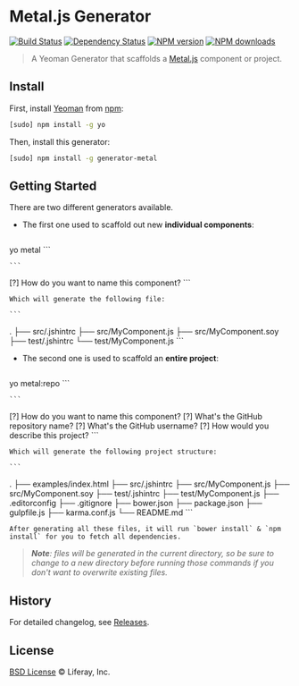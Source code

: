 # Metal.js Generator

[![Build Status](http://img.shields.io/travis/liferay/generator-metal/master.svg?style=flat)](https://travis-ci.org/liferay/generator-metal)
[![Dependency Status](http://img.shields.io/david/liferay/generator-metal.svg?style=flat)](https://david-dm.org/liferay/generator-metal)
[![NPM version](http://img.shields.io/npm/v/generator-metal.svg?style=flat)](http://npmjs.org/generator-metal)
[![NPM downloads](http://img.shields.io/npm/dm/generator-metal.svg?style=flat)](http://npmjs.org/generator-metal)

> A Yeoman Generator that scaffolds a [Metal.js](https://github.com/liferay/metal) component or project.

## Install

First, install [Yeoman](http://yeoman.io/) from [npm](https://www.npmjs.org/):

```sh
[sudo] npm install -g yo
```

Then, install this generator:

```sh
[sudo] npm install -g generator-metal
```

## Getting Started

There are two different generators available.

* The first one used to scaffold out new **individual components**:

    ```sh
yo metal
    ```

    ```
[?] How do you want to name this component?
    ```

    Which will generate the following file:

    ```
.
├── src/.jshintrc
├── src/MyComponent.js
├── src/MyComponent.soy
├── test/.jshintrc
└── test/MyComponent.js
    ```

* The second one is used to scaffold an **entire project**:

    ```sh
yo metal:repo
    ```

    ```
[?] How do you want to name this component?
[?] What's the GitHub repository name?
[?] What's the GitHub username?
[?] How would you describe this project?
    ```

    Which will generate the following project structure:

    ```
.
├── examples/index.html
├── src/.jshintrc
├── src/MyComponent.js
├── src/MyComponent.soy
├── test/.jshintrc
├── test/MyComponent.js
├── .editorconfig
├── .gitignore
├── bower.json
├── package.json
├── gulpfile.js
├── karma.conf.js
└── README.md
    ```

    After generating all these files, it will run `bower install` & `npm install` for you to fetch all dependencies.

> _**Note**: files will be generated in the current directory, so be sure to change to a new directory before running those commands if you don't want to overwrite existing files._

## History

For detailed changelog, see [Releases](https://github.com/liferay/generator-metal/releases).

## License

[BSD License](http://opensource.org/licenses/BSD-2-Clause) © Liferay, Inc.
